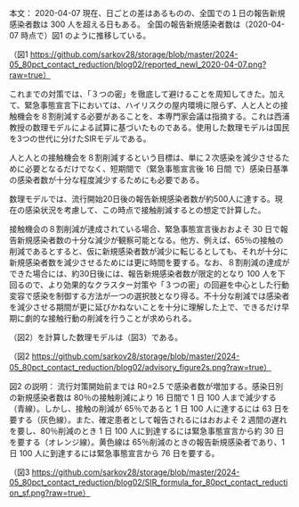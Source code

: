 本文：
2020-04-07 現在、日ごとの差はあるものの、全国での１日の報告新規感染者数は 300 人を超える日もある。
全国の報告新規感染者数は（2020-04-07 時点で）図1 のように推移している。

（図1 https://github.com/sarkov28/storage/blob/master/2024-05_80pct_contact_reduction/blog02/reported_newI_2020-04-07.png?raw=true）

これまでの対策では、「３つの密」を徹底して避けることを周知してきた。加えて、緊急事態宣言下においては、ハイリスクの屋内環境に限らず、人と人との接触機会を８割削減する必要があることを、本専門家会議は指摘する。これは西浦教授の数理モデルによる試算に基づいたものである。使用した数理モデルは国民を3つの世代に分けたSIRモデルである。

人と人との接触機会を８割削減するという目標は、単に２次感染を減少させるために必要となるだけでなく、短期間で（緊急事態宣言後 16 日間 で）感染日基準の感染者数が十分な程度減少するためにも必要である。

数理モデルでは、流行開始20日後の報告新規感染者数が約500人に達する。現在の感染状況を考慮して、この時点で接触削減するとの想定で計算した。

接触機会の８割削減が達成されている場合、緊急事態宣言後おおよそ 30 日で報告新規感染者数の十分な減少が観察可能となる。他方、例えば、65％の接触の削減であるとすると、仮に新規感染者数が減少に転じるとしても、それが十分に新規感染者数を減少させるためには更に時間を要する。なお、８割削減の達成ができた場合には、約30日後には、報告新規感染者数が限定的となり 100 人を下回るので、より効果的なクラスター対策や「３つの密」の回避を中心とした行動変容で感染を制御する方法が一つの選択肢となり得る。不十分な削減では感染者を減少させる期間が更に延びかねないことを十分に理解した上で、できるだけ早期に劇的な接触行動の削減を行うことが求められる。

（図2）を計算した数理モデルは（図3）である。

（図2 https://github.com/sarkov28/storage/blob/master/2024-05_80pct_contact_reduction/blog02/advisory_figure2s.png?raw=true）

図2 の説明：
流行対策開始前までは R0=2.5 で感染者数が増加する。感染日別の新規感染者数は 80％の接触削減により 16 日間で 1 日 100 人まで減少する（青線）。しかし、接触の削減が 65％であると 1 日 100 人に達するには 63 日を要する（灰色線）。また、確定患者として報告されるにはおおよそ 2 週間の遅れを要し、80％削減のとき 1 日 100 人に到達するには緊急事態宣言から約 30 日を要する（オレンジ線）。黄色線は 65％削減のときの報告新規感染者であり、1 日 100 人に到達するには緊急事態宣言から 76 日を要する。

（図3 https://github.com/sarkov28/storage/blob/master/2024-05_80pct_contact_reduction/blog02/SIR_formula_for_80pct_contact_reduction_sf.png?raw=true）

